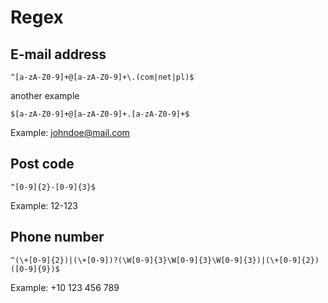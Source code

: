 # Regex

## E-mail address

    ^[a-zA-Z0-9]+@[a-zA-Z0-9]+\.(com|net|pl)$

another example

    $[a-zA-Z0-9]+@[a-zA-Z0-9]+.[a-zA-Z0-9]+$

Example: johndoe@mail.com

## Post code

    ^[0-9]{2}-[0-9]{3}$

Example: 12-123

## Phone number

    ^(\+[0-9]{2})|(\+[0-9])?(\W[0-9]{3}\W[0-9]{3}\W[0-9]{3})|(\+[0-9]{2})([0-9]{9})$

Example: +10 123 456 789